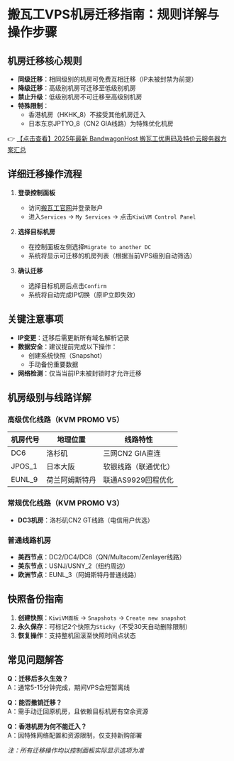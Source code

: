 # 搬瓦工VPS机房迁移指南：规则详解与操作步骤

## 机房迁移核心规则
- **同级迁移**：相同级别的机房可免费互相迁移（IP未被封禁为前提）
- **降级迁移**：高级别机房可迁移至低级别机房
- **禁止升级**：低级别机房不可迁移至高级别机房
- **特殊限制**：
  - 香港机房（HKHK_8）不接受其他机房迁入
  - 日本东京JPTYO_8（CN2 GIA线路）为特殊优化机房

👉 [【点击查看】2025年最新 BandwagonHost 搬瓦工优惠码及特价云服务器方案汇总](https://bit.ly/banwagon)

## 详细迁移操作流程
1. **登录控制面板**
   - 访问[搬瓦工官网](https://bit.ly/banwagon)并登录账户
   - 进入`Services` → `My Services` → 点击`KiwiVM Control Panel`

2. **选择目标机房**
   - 在控制面板左侧选择`Migrate to another DC`
   - 系统将显示可迁移的机房列表（根据当前VPS级别自动筛选）

3. **确认迁移**
   - 选择目标机房后点击`Confirm`
   - 系统将自动完成IP切换（原IP立即失效）

## 关键注意事项
- **IP变更**：迁移后需更新所有域名解析记录
- **数据安全**：建议提前完成以下操作：
  - 创建系统快照（Snapshot）
  - 手动备份重要数据
- **网络检测**：仅当当前IP未被封锁时才允许迁移

## 机房级别与线路详解
### 高级优化线路（KVM PROMO V5）
| 机房代号 | 地理位置       | 线路特性               |
|----------|----------------|------------------------|
| DC6      | 洛杉矶         | 三网CN2 GIA直连        |
| JPOS_1   | 日本大阪       | 软银线路（联通优化）   |
| EUNL_9   | 荷兰阿姆斯特丹 | 联通AS9929回程优化     |

### 常规优化线路（KVM PROMO V3）
- **DC3机房**：洛杉矶CN2 GT线路（电信用户优选）

### 普通线路机房
- **美西节点**：DC2/DC4/DC8（QN/Multacom/Zenlayer线路）
- **美东节点**：USNJ/USNY_2（纽约周边）
- **欧洲节点**：EUNL_3（阿姆斯特丹普通线路）

## 快照备份指南
1. **创建快照**：`KiwiVM面板` → `Snapshots` → `Create new snapshot`
2. **永久保存**：可标记2个快照为`Sticky`（不受30天自动删除限制）
3. **恢复操作**：支持整机回滚至快照时间点状态

## 常见问题解答
**Q：迁移后多久生效？**  
A：通常5-15分钟完成，期间VPS会短暂离线

**Q：能否撤销迁移？**  
A：需手动迁回原机房，且依赖目标机房有空余资源

**Q：香港机房为何不能迁入？**  
A：因特殊网络配置和资源限制，仅支持新购部署

*注：所有迁移操作均以控制面板实际显示选项为准*
